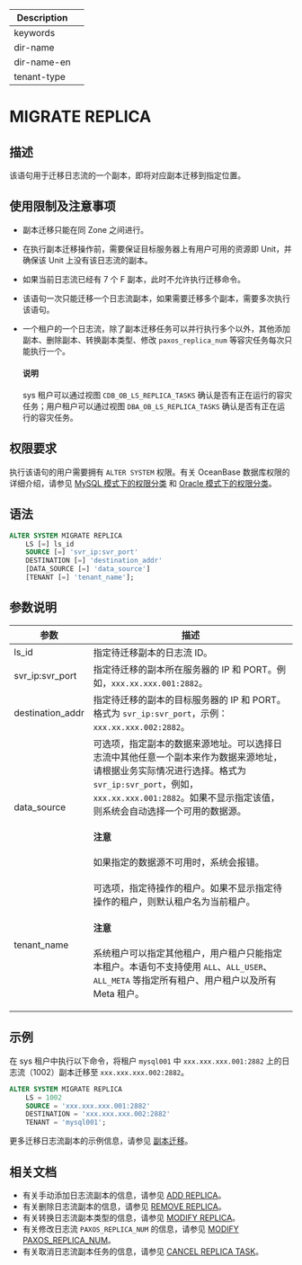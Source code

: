 | Description   |                 |
|---------------|-----------------|
| keywords      |                 |
| dir-name      |                 |
| dir-name-en   |                 |
| tenant-type   |                 |

# MIGRATE REPLICA

## 描述

该语句用于迁移日志流的一个副本，即将对应副本迁移到指定位置。

## 使用限制及注意事项

* 副本迁移只能在同 Zone 之间进行。
* 在执行副本迁移操作前，需要保证目标服务器上有用户可用的资源即 Unit，并确保该 Unit 上没有该日志流的副本。
* 如果当前日志流已经有 7 个 F 副本，此时不允许执行迁移命令。
* 该语句一次只能迁移一个日志流副本，如果需要迁移多个副本，需要多次执行该语句。
* 一个租户的一个日志流，除了副本迁移任务可以并行执行多个以外，其他添加副本、删除副本、转换副本类型、修改 `paxos_replica_num` 等容灾任务每次只能执行一个。

    <main id="notice" type='explain'>
      <h4>说明</h4>
      <p>sys 租户可以通过视图 <code>CDB_OB_LS_REPLICA_TASKS</code> 确认是否有正在运行的容灾任务；用户租户可以通过视图 <code>DBA_OB_LS_REPLICA_TASKS</code> 确认是否有正在运行的容灾任务。</p>
    </main>

## 权限要求

执行该语句的用户需要拥有 `ALTER SYSTEM` 权限。有关 OceanBase 数据库权限的详细介绍，请参见 [MySQL 模式下的权限分类](../../../../../600.manage/500.security-and-permissions/300.access-control/200.user-and-permission/200.permission-of-mysql-mode/100.permission-classification-of-mysql.md) 和 [Oracle 模式下的权限分类](../../../../../600.manage/500.security-and-permissions/300.access-control/200.user-and-permission/300.permission-of-oracle-mode/000.permission-classification-of-oracle-mode.md)。

## 语法

```sql
ALTER SYSTEM MIGRATE REPLICA
    LS [=] ls_id
    SOURCE [=] 'svr_ip:svr_port'
    DESTINATION [=] 'destination_addr'
    [DATA_SOURCE [=] 'data_source']
    [TENANT [=] 'tenant_name'];
```

## 参数说明

|     **参数**      |             **描述**               |
|-------------------|------------------------------------|
| ls_id             | 指定待迁移副本的日志流 ID。|
| svr_ip:svr_port   | 指定待迁移的副本所在服务器的 IP 和 PORT。例如，`xxx.xx.xxx.001:2882`。|
| destination_addr  | 指定待迁移的副本的目标服务器的 IP 和 PORT。格式为 `svr_ip:svr_port`，示例：`xxx.xx.xxx.002:2882`。|
| data_source       | 可选项，指定副本的数据来源地址。可以选择日志流中其他任意一个副本来作为数据来源地址，请根据业务实际情况进行选择。格式为 `svr_ip:svr_port`，例如，`xxx.xx.xxx.001:2882`。如果不显示指定该值，则系统会自动选择一个可用的数据源。<main id="notice" type='notice'><h4>注意</h4><p>如果指定的数据源不可用时，系统会报错。</p></main>|
| tenant_name       | 可选项，指定待操作的租户。如果不显示指定待操作的租户，则默认租户名为当前租户。<main id="notice" type='notice'><h4>注意</h4><p>系统租户可以指定其他租户，用户租户只能指定本租户。本语句不支持使用 <code>ALL</code>、<code>ALL_USER</code>、<code>ALL_META</code> 等指定所有租户、用户租户以及所有 Meta 租户。</p></main>|

## 示例

在 sys 租户中执行以下命令，将租户 `mysql001` 中 `xxx.xxx.xxx.001:2882` 上的日志流（1002）副本迁移至 `xxx.xxx.xxx.002:2882`。

```sql
ALTER SYSTEM MIGRATE REPLICA
    LS = 1002
    SOURCE = 'xxx.xxx.xxx.001:2882'
    DESTINATION = 'xxx.xxx.xxx.002:2882'
    TENANT = 'mysql001';
```

更多迁移日志流副本的示例信息，请参见 [副本迁移](../../../../../600.manage/300.replica-management/200.replica-distribution/200.locality-common-operations/700.unit-migration.md)。

## 相关文档

* 有关手动添加日志流副本的信息，请参见 [ADD REPLICA](110.add-replica-in-system-tenants.md)。
* 有关删除日志流副本的信息，请参见 [REMOVE REPLICA](3130.remove-replica.md)。
* 有关转换日志流副本类型的信息，请参见 [MODIFY REPLICA](1450.modify-replica.md)。
* 有关修改日志流 `PAXOS_REPLICA_NUM` 的信息，请参见 [MODIFY PAXOS_REPLICA_NUM](1440.modify-paxos-replica-num.md)。
* 有关取消日志流副本任务的信息，请参见 [CANCEL REPLICA TASK](1120.cancel-replica-task.md)。
